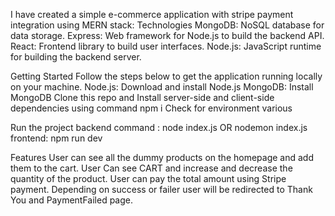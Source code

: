 I have created a simple e-commerce application with stripe payment integration using MERN stack:
Technologies
MongoDB: NoSQL database for data storage.
Express: Web framework for Node.js to build the backend API.
React: Frontend library to build user interfaces.
Node.js: JavaScript runtime for building the backend server.

Getting Started
Follow the steps below to get the application running locally on your machine.
  Node.js: Download and install Node.js
  MongoDB: Install MongoDB
  Clone this repo and Install server-side and client-side dependencies using command npm i
  Check for environment various

Run the project
  backend command : node index.js OR nodemon index.js
  frontend: npm run dev

Features
  User can see all the dummy products on the homepage and add them to the cart.
  User Can see CART and increase and decrease the quantity of the product.
  User can pay the total amount using Stripe payment.
  Depending on success or failer user will be redirected to Thank You and PaymentFailed page.
